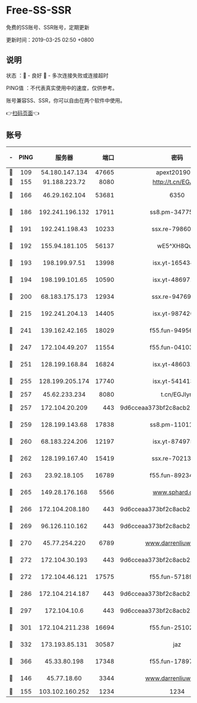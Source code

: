 # Free-SS-SSR

免费的SS账号、SSR账号，定期更新

更新时间：2019-03-25 02:50 +0800

## 说明

状态     ：🙂 - 良好 🙁 - 多次连接失败或连接超时

PING值   ：不代表真实使用中的速度，仅供参考。

账号兼容SS、SSR，你可以自由在两个软件中使用。

👉[扫码页面](https://liesauer.github.io/Free-SS-SSR/)👈

## 账号

|-|PING|服务器|端口|密码|加密方式|区域|
|:----:|:----:|:-----:|-----:|:----:|:----:|:----:|
|🙂|109|54.180.147.134|47665|apext2019001|chacha20|KR|
|🙂|155|91.188.223.72|8080|http://t.cn/EGJIyrl|rc4-md5|RU|
|🙂|166|46.29.162.104|53681|6350|aes-128-ctr|RU|
|🙂|186|192.241.196.132|17911|ss8.pm-34775543|aes-256-cfb|US|
|🙂|191|192.241.198.43|10233|ssx.re-79860018|aes-256-cfb|US|
|🙂|192|155.94.181.105|56137|wE5^XH8Quw|aes-256-cfb|US|
|🙂|193|198.199.97.51|13998|isx.yt-16543494|aes-256-cfb|US|
|🙂|194|198.199.101.65|10590|isx.yt-48697110|aes-256-cfb|US|
|🙂|200|68.183.175.173|12934|ssx.re-94769428|aes-256-cfb|US|
|🙂|215|192.241.204.13|14405|isx.yt-98742023|aes-256-cfb|US|
|🙂|241|139.162.42.165|18029|f55.fun-94956847|aes-256-cfb|SG|
|🙂|247|172.104.49.207|11554|f55.fun-04103964|aes-256-cfb|SG|
|🙂|251|128.199.168.84|16824|isx.yt-48603215|aes-256-cfb|SG|
|🙂|255|128.199.205.174|17740|isx.yt-54141356|aes-256-cfb|SG|
|🙂|257|45.62.233.234|8080|t.cn/EGJIyrl|rc4-md5|CA|
|🙂|257|172.104.20.209|443|9d6cceaa373bf2c8acb22e60b6a58be6|aes-256-cfb|US|
|🙂|259|128.199.143.68|17838|ss8.pm-11011315|aes-256-cfb|SG|
|🙂|260|68.183.224.206|12197|isx.yt-87497572|aes-256-cfb|SG|
|🙂|262|128.199.167.40|15419|ssx.re-70213578|aes-256-cfb|SG|
|🙂|263|23.92.18.105|16789|f55.fun-89234249|aes-256-cfb|US|
|🙂|265|149.28.176.168|5566|www.sphard.com|aes-256-cfb|AU|
|🙂|266|172.104.208.180|443|9d6cceaa373bf2c8acb22e60b6a58be6|aes-256-cfb|US|
|🙂|269|96.126.110.162|443|9d6cceaa373bf2c8acb22e60b6a58be6|aes-256-cfb|US|
|🙂|270|45.77.254.220|6789|www.darrenliuwei.com|aes-256-cfb|SG|
|🙂|272|172.104.30.193|443|9d6cceaa373bf2c8acb22e60b6a58be6|aes-256-cfb|US|
|🙂|272|172.104.46.121|17575|f55.fun-57189155|aes-256-cfb|SG|
|🙂|286|172.104.214.187|443|9d6cceaa373bf2c8acb22e60b6a58be6|aes-256-cfb|US|
|🙂|297|172.104.10.6|443|9d6cceaa373bf2c8acb22e60b6a58be6|aes-256-cfb|US|
|🙂|301|172.104.211.238|16694|f55.fun-25102776|aes-256-cfb|US|
|🙂|332|173.193.85.131|30587|jaz|aes-256-cfb|US|
|🙂|366|45.33.80.198|17348|f55.fun-17897030|aes-256-cfb|US|
|🙂|146|45.77.18.60|3344|www.darrenliuwei.com|aes-256-cfb|JP|
|🙂|155|103.102.160.252|1234|1234|rc4-md5|JP|
